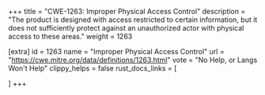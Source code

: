 +++
title = "CWE-1263: Improper Physical Access Control"
description	= "The product is designed with access restricted to certain information, but it does not sufficiently protect against an unauthorized actor with physical access to these areas."
weight = 1263

[extra]
id = 1263
name = "Improper Physical Access Control"
url = "https://cwe.mitre.org/data/definitions/1263.html"
vote = "No Help, or Langs Won't Help"
clippy_helps = false
rust_docs_links = [
	
]
+++


